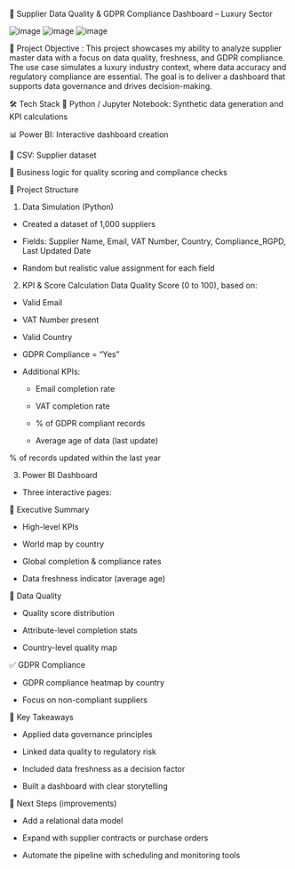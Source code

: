 🧾 Supplier Data Quality & GDPR Compliance Dashboard – Luxury Sector


![image](https://github.com/user-attachments/assets/59b164ec-01dc-409c-af15-aa1e468227d1)
![image](https://github.com/user-attachments/assets/29506273-5598-4af4-9309-7167023e15f0)
![image](https://github.com/user-attachments/assets/89d1baaa-12a0-4a9b-bb2d-c1af971ba947)

📌 Project Objective :
This project showcases my ability to analyze supplier master data with a focus on data quality, freshness, and GDPR compliance.
The use case simulates a luxury industry context, where data accuracy and regulatory compliance are essential. The goal is to deliver a dashboard that supports data governance and drives decision-making.

🛠️ Tech Stack
🐍 Python / Jupyter Notebook: Synthetic data generation and KPI calculations

📊 Power BI: Interactive dashboard creation

💾 CSV: Supplier dataset

🧠 Business logic for quality scoring and compliance checks

🧱 Project Structure
1. Data Simulation (Python)
- Created a dataset of 1,000 suppliers

- Fields: Supplier Name, Email, VAT Number, Country, Compliance_RGPD, Last Updated Date

- Random but realistic value assignment for each field

2. KPI & Score Calculation
Data Quality Score (0 to 100), based on:

- Valid Email

- VAT Number present

- Valid Country

- GDPR Compliance = “Yes”

- Additional KPIs:

  - Email completion rate

  - VAT completion rate

  - % of GDPR compliant records

  - Average age of data (last update)

% of records updated within the last year

3. Power BI Dashboard
- Three interactive pages:

🧭 Executive Summary
- High-level KPIs

- World map by country

- Global completion & compliance rates

- Data freshness indicator (average age)

🧪 Data Quality
- Quality score distribution

- Attribute-level completion stats

- Country-level quality map

✅ GDPR Compliance
- GDPR compliance heatmap by country

- Focus on non-compliant suppliers

🎯 Key Takeaways
- Applied data governance principles

- Linked data quality to regulatory risk

- Included data freshness as a decision factor

- Built a dashboard with clear storytelling

🚀 Next Steps (improvements)
- Add a relational data model

- Expand with supplier contracts or purchase orders

- Automate the pipeline with scheduling and monitoring tools

